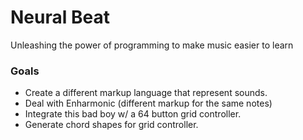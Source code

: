 # Neural Beat

Unleashing the power of programming to make music easier to learn

### Goals
- Create a different markup language that represent sounds.
- Deal with Enharmonic (different markup for the same notes)
- Integrate this bad boy w/ a 64 button grid controller.
- Generate chord shapes for grid controller.
